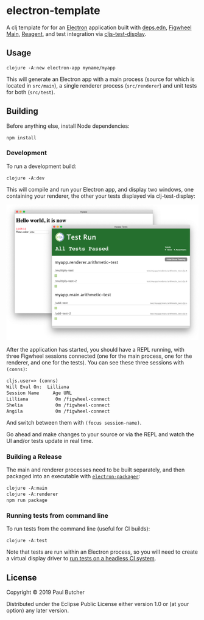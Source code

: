 # electron-template

A clj template for for an [Electron](https://electronjs.org) application built with [deps.edn](https://clojure.org/reference/deps_and_cli), [Figwheel Main](https://figwheel.org), [Reagent](http://reagent-project.github.io), and test integration via [cljs-test-display](https://github.com/bhauman/cljs-test-display).

## Usage

    clojure -A:new electron-app myname/myapp

This will generate an Electron app with a main process (source for which is located in `src/main`), a single renderer process (`src/renderer`) and unit tests for both (`src/test`).

## Building

Before anything else, install Node dependencies:

    npm install

### Development

To run a development build:

    clojure -A:dev

This will compile and run your Electron app, and display two windows, one containing your renderer, the other your tests displayed via clj-test-display:

![Screenshot](./screenshot.png)

After the application has started, you should have a REPL running, with three Figwheel sessions connected (one for the main process, one for the renderer, and one for the tests). You can see these three sessions with `(conns)`:

```
cljs.user=> (conns)
Will Eval On:  Lilliana
Session Name     Age URL
Lilliana          0m /figwheel-connect
Shelia            0m /figwheel-connect
Angila            0m /figwheel-connect
```

And switch between them with `(focus session-name)`.

Go ahead and make changes to your source or via the REPL and watch the UI and/or tests update in real time.

### Building a Release

The main and renderer processes need to be built separately, and then packaged into an executable with [`electron-packager`](https://github.com/electron/electron-packager):

```
clojure -A:main
clojure -A:renderer
npm run package
```

### Running tests from command line

To run tests from the command line (useful for CI builds):

    clojure -A:test

Note that tests are run within an Electron process, so you will need to create a virtual display driver to [run tests on a headless CI system](https://electronjs.org/docs/tutorial/testing-on-headless-ci).

## License

Copyright © 2019 Paul Butcher

Distributed under the Eclipse Public License either version 1.0 or (at
your option) any later version.
